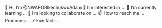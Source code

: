  👋 Hi, I’m @NWAFORIkechukwuAdam
 👀 I’m interested in ...
 🌱 I’m currently learning ...
💞️ I’m looking to collaborate on ...
📫 How to reach me ...
 Pronouns: ...
 ⚡ Fun fact: ...

<!---
NWAFORIkechukwuAdam/NWAFORIkechukwuAdam is a ✨ special ✨ repository because its `README.md` (this file) appears on your GitHub profile.
You can click the Preview link to take a look at your changes.
--->
